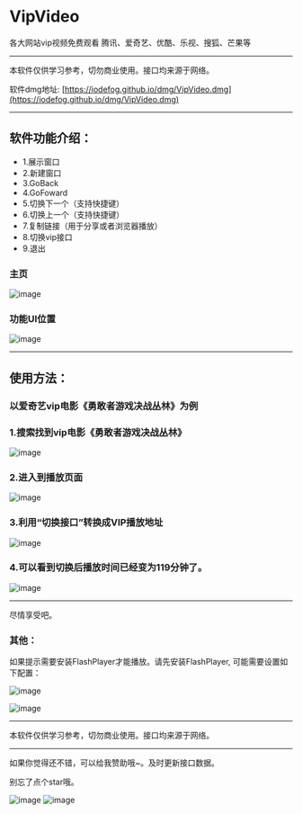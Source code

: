 # VipVideo
各大网站vip视频免费观看 腾讯、爱奇艺、优酷、乐视、搜狐、芒果等

---

本软件仅供学习参考，切勿商业使用。接口均来源于网络。

软件dmg地址: [https://iodefog.github.io/dmg/VipVideo.dmg](https://iodefog.github.io/dmg/VipVideo.dmg)

---

## 软件功能介绍：

* 1.展示窗口
* 2.新建窗口
* 3.GoBack
* 4.GoFoward
* 5.切换下一个（支持快捷键）
* 6.切换上一个（支持快捷键）
* 7.复制链接（用于分享或者浏览器播放）
* 8.切换vip接口
* 9.退出


### 主页
![image](./snap/QQ20180320-0.png)

### 功能UI位置
![image](./snap/QQ20180320-2.png)

---

## 使用方法：

### 以爱奇艺vip电影《勇敢者游戏决战丛林》为例
### 1.搜索找到vip电影《勇敢者游戏决战丛林》

![image](./snap/QQ20180320-230049.png)

### 2.进入到播放页面

![image](./snap/QQ20180320-230105.png)

### 3.利用“切换接口”转换成VIP播放地址

![image](./snap/QQ20180320-230204.png)

### 4.可以看到切换后播放时间已经变为119分钟了。

![image](./snap/QQ20180320-231646.png)


---

尽情享受吧。

### 其他：
如果提示需要安装FlashPlayer才能播放。请先安装FlashPlayer,
可能需要设置如下配置：

![image](./snap/WX20180321-102104.png)

![image](./snap/WX20180321-102229.png)

---

本软件仅供学习参考，切勿商业使用。接口均来源于网络。

---

如果你觉得还不错，可以给我赞助哦~。及时更新接口数据。

别忘了点个star哦。

![image](./snap/IMG_3085.png)
![image](./snap/IMG_3083.png)
